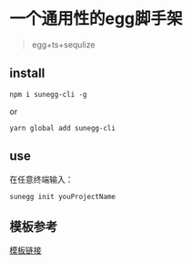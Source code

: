 # 一个通用性的egg脚手架
>egg+ts+sequlize

## install

```
npm i sunegg-cli -g
```
or
```
yarn global add sunegg-cli
```

## use

在任意终端输入：

```sunegg init youProjectName```



## 模板参考

[模板链接](https://github.com/Sunbridger/egg-cli-template)
